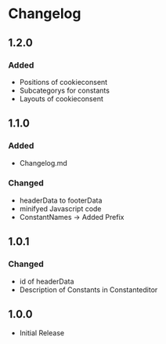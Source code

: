 # Changelog

## 1.2.0
### Added
* Positions of cookieconsent
* Subcategorys for constants
* Layouts of cookieconsent

## 1.1.0
### Added
* Changelog.md

### Changed
* headerData to footerData   
* minifyed Javascript code
* ConstantNames -> Added Prefix

## 1.0.1
### Changed
* id of headerData
* Description of Constants in Constanteditor

## 1.0.0
* Initial Release
